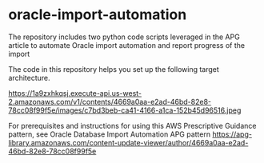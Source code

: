 
# oracle-import-automation

The repository includes two python code scripts leveraged in the APG article to automate Oracle import automation and report progress of the import

The code in this repository helps you set up the following target architecture.

https://1a9zxhkqsj.execute-api.us-west-2.amazonaws.com/v1/contents/4669a0aa-e2ad-46bd-82e8-78cc08f99f5e/images/c7bd3beb-ca41-4166-a1ca-152b45d96516.jpeg


For prerequisites and instructions for using this AWS Prescriptive Guidance pattern, see Oracle Database Import Automation APG pattern
https://apg-library.amazonaws.com/content-update-viewer/author/4669a0aa-e2ad-46bd-82e8-78cc08f99f5e
